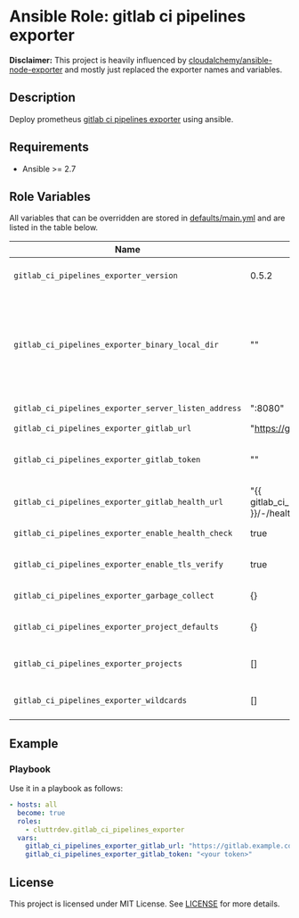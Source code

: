 # Ansible Role: gitlab ci pipelines exporter

**Disclaimer:** This project is heavily influenced by [cloudalchemy/ansible-node-exporter](https://github.com/cloudalchemy/ansible-node-exporter)
and mostly just replaced the exporter names and variables.

## Description

Deploy prometheus [gitlab ci pipelines exporter](https://github.com/mvisonneau/gitlab-ci-pipelines-exporter) using ansible.

## Requirements

- Ansible >= 2.7

## Role Variables

All variables that can be overridden are stored in [defaults/main.yml](defaults/main.yml) and are listed in the table below.

| Name | Default Value | Description |
| ---- | ------------- | ----------- |
| `gitlab_ci_pipelines_exporter_version` | 0.5.2 | GitLab CI Pipelines exporter package version. Also accepts 'latest' as parameter. |
| `gitlab_ci_pipelines_exporter_binary_local_dir` | "" | Enables the use of local packages instead of those distributed on github. The parameter may be set to a directory where the `gitlab-ci-pipelines-exporter` binary is stored on the host where ansible is run. This overrides the `gitlab_ci_pipelines_exporter_version` parameter. |
| `gitlab_ci_pipelines_exporter_server_listen_address` | ":8080" | Address on which gitlab ci pipelines exporter will listen. |
| `gitlab_ci_pipelines_exporter_gitlab_url` | "https://gitlab.com" | URL of your GitLab instance. |
| `gitlab_ci_pipelines_exporter_gitlab_token` | "" | The token to use to authenticate against the GitLab API (requires `read_api` and `read_repository` permissions). |
| `gitlab_ci_pipelines_exporter_gitlab_health_url` | "{{ gitlab_ci_pipelines_exporter_gitlab_url }}/-/health" | Alternative URL for determining health of GitLab API for the readiness probe. |
| `gitlab_ci_pipelines_exporter_enable_health_check` | true | Enable verification of readiness for target GitLab instance. |
| `gitlab_ci_pipelines_exporter_enable_tls_verify` | true | Enable TLS verification for target GitLab instance (handy when self-hosting). |
| `gitlab_ci_pipelines_exporter_garbage_collect` | {} | When to garbage collect information. See [here](https://github.com/mvisonneau/gitlab-ci-pipelines-exporter/blob/main/docs/configuration_syntax.md?plain=1#L149) for configuration syntax. |
| `gitlab_ci_pipelines_exporter_project_defaults` | {} | Default [settings](https://github.com/mvisonneau/gitlab-ci-pipelines-exporter/blob/main/docs/configuration_syntax.md?plain=1#198) which can be overridden at the project or wildcard level. |
| `gitlab_ci_pipelines_exporter_projects` | [] | The list of projects you want to monitor. See [here](https://github.com/mvisonneau/gitlab-ci-pipelines-exporter/blob/main/docs/configuration_syntax.md?plain=1#305) for configuration syntax. |
| `gitlab_ci_pipelines_exporter_wildcards` | [] | Settings to dynamically fetch projects to monitor. See [here](https://github.com/mvisonneau/gitlab-ci-pipelines-exporter/blob/main/docs/configuration_syntax.md?plain=1#412) for configuration syntax. |

## Example

### Playbook

Use it in a playbook as follows:

```yaml
- hosts: all
  become: true
  roles:
    - cluttrdev.gitlab_ci_pipelines_exporter
  vars:
    gitlab_ci_pipelines_exporter_gitlab_url: "https://gitlab.example.com"
    gitlab_ci_pipelines_exporter_gitlab_token: "<your token>"
```

## License

This project is licensed under MIT License. See [LICENSE](/LICENSE) for more details.

